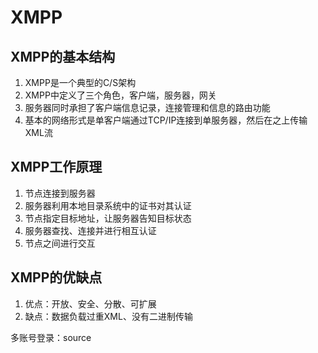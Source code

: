 # XMPP

## XMPP的基本结构

1. XMPP是一个典型的C/S架构
2. XMPP中定义了三个角色，客户端，服务器，网关
3. 服务器同时承担了客户端信息记录，连接管理和信息的路由功能
4. 基本的网络形式是单客户端通过TCP/IP连接到单服务器，然后在之上传输XML流

## XMPP工作原理

1. 节点连接到服务器
2. 服务器利用本地目录系统中的证书对其认证
3. 节点指定目标地址，让服务器告知目标状态
4. 服务器查找、连接并进行相互认证
5. 节点之间进行交互

## XMPP的优缺点

1. 优点：开放、安全、分散、可扩展
2. 缺点：数据负载过重XML、没有二进制传输



多账号登录：source





































































































































































































































































